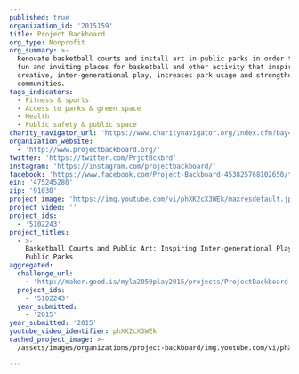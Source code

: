 ```yaml
---
published: true
organization_id: '2015159'
title: Project Backboard
org_type: Nonprofit
org_summary: >-
  Renovate basketball courts and install art in public parks in order to create
  fun and inviting places for basketball and other activity that inspires
  creative, inter-generational play, increases park usage and strengthens
  communities.
tags_indicators:
  - Fitness & sports
  - Access to parks & green space
  - Health
  - Public safety & public space
charity_navigator_url: 'https://www.charitynavigator.org/index.cfm?bay=search.profile&ein=475245280'
organization_website:
  - 'http://www.projectbackboard.org/'
twitter: 'https://twitter.com/PrjctBckbrd'
instagram: 'https://instagram.com/projectbackboard/'
facebook: 'https://www.facebook.com/Project-Backboard-453825768102650/timeline/'
ein: '475245280'
zip: '91030'
project_image: 'https://img.youtube.com/vi/phXK2cX3WEk/maxresdefault.jpg'
project_video: ''
project_ids:
  - '5102243'
project_titles:
  - >-
    Basketball Courts and Public Art: Inspiring Inter-generational Play in
    Public Parks
aggregated:
  challenge_url:
    - 'http://maker.good.is/myla2050play2015/projects/ProjectBackboard.html'
  project_ids:
    - '5102243'
  year_submitted:
    - '2015'
year_submitted: '2015'
youtube_video_identifier: phXK2cX3WEk
cached_project_image: >-
  /assets/images/organizations/project-backboard/img.youtube.com/vi/phXK2cX3WEk/maxresdefault.jpg

---
```


